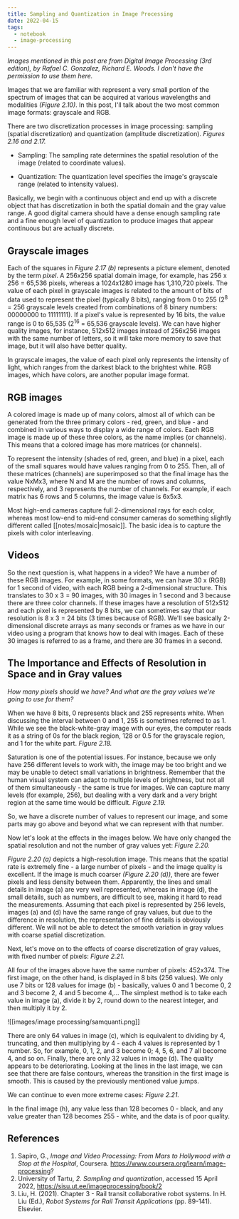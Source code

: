 ```yaml
---
title: Sampling and Quantization in Image Processing
date: 2022-04-15
tags:
  - notebook
  - image-processing
---
```

*Images mentioned in this post are from Digital Image Processing (3rd edition), by Rafael C. Gonzalez, Richard E. Woods. I don't have the permission to use them here.*

Images that we are familiar with represent a very small portion of the spectrum of images that can be acquired at various wavelengths and modalities _(Figure 2.10)_. In this post, I'll talk about the two most common image formats: grayscale and RGB.

There are two discretization processes in image processing: sampling (spatial discretization) and quantization (amplitude discretization). _Figures 2.16 and 2.17._

-   Sampling: The sampling rate determines the spatial resolution of the image (related to coordinate values).

-   Quantization: The quantization level specifies the image's grayscale range (related to intensity values).

Basically, we begin with a continuous object and end up with a discrete object that has discretization in both the spatial domain and the gray value range. A good digital camera should have a dense enough sampling rate and a fine enough level of quantization to produce images that appear continuous but are actually discrete.

## Grayscale images

Each of the squares in _Figure 2.17 (b)_ represents a picture element, denoted by the term _pixel_. A 256x256 spatial domain image, for example, has 256 x 256 = 65,536 pixels, whereas a 1024x1280 image has 1,310,720 pixels. The value of each pixel in grayscale images is related to the amount of bits of data used to represent the pixel (typically 8 bits), ranging from 0 to 255 (2<sup>8</sup> = 256 grayscale levels created from combinations of 8 binary numbers: 00000000 to 11111111). If a pixel's value is represented by 16 bits, the value range is 0 to 65,535 (2<sup>16</sup> = 65,536 grayscale levels). We can have higher quality images, for instance, 512x512 images instead of 256x256 images with the same number of letters, so it will take more memory to save that image, but it will also have better quality.

In grayscale images, the value of each pixel only represents the intensity of light, which ranges from the darkest black to the brightest white. RGB images, which have colors, are another popular image format.

## RGB images

A colored image is made up of many colors, almost all of which can be generated from the three primary colors - red, green, and blue - and combined in various ways to display a wide range of colors. Each RGB image is made up of these three colors, as the name implies (or channels). This means that a colored image has more matrices (or channels).

To represent the intensity (shades of red, green, and blue) in a pixel, each of the small squares would have values ranging from 0 to 255. Then, all of these matrices (channels) are superimposed so that the final image has the value NxMx3, where N and M are the number of rows and columns, respectively, and 3 represents the number of channels. For example, if each matrix has 6 rows and 5 columns, the image value is 6x5x3.

Most high-end cameras capture full 2-dimensional rays for each color, whereas most low-end to mid-end consumer cameras do something slightly different called [[notes/mosaic|mosaic]]. The basic idea is to capture the pixels with color interleaving.

## Videos

So the next question is, what happens in a video? We have a number of these RGB images. For example, in some formats, we can have 30 x (RGB) for 1 second of video, with each RGB being a 2-dimensional structure. This translates to 30 x 3 = 90 images, with 30 images in 1 second and 3 because there are three color channels. If these images have a resolution of 512x512 and each pixel is represented by 8 bits, we can sometimes say that our resolution is 8 x 3 = 24 bits (3 times because of RGB). We'll see basically 2-dimensional discrete arrays as many seconds or frames as we have in our video using a program that knows how to deal with images. Each of these 30 images is referred to as a frame, and there are 30 frames in a second.

## The Importance and Effects of Resolution in Space and in Gray values

_How many pixels should we have? And what are the gray values we're going to use for them?_

When we have 8 bits, 0 represents black and 255 represents white. When discussing the interval between 0 and 1, 255 is sometimes referred to as 1. While we see the black-white-gray image with our eyes, the computer reads it as a string of 0s for the black region, 128 or 0.5 for the grayscale region, and 1 for the white part. _Figure 2.18._

Saturation is one of the potential issues. For instance, because we only have 256 different levels to work with, the image may be too bright and we may be unable to detect small variations in brightness. Remember that the human visual system can adapt to multiple levels of brightness, but not all of them simultaneously - the same is true for images. We can capture many levels (for example, 256), but dealing with a very dark and a very bright region at the same time would be difficult. _Figure 2.19._

So, we have a discrete number of values to represent our image, and some parts may go above and beyond what we can represent with that number.

Now let's look at the effects in the images below. We have only changed the spatial resolution and not the number of gray values yet: _Figure 2.20._

_Figure 2.20 (a)_ depicts a high-resolution image. This means that the spatial rate is extremely fine - a large number of pixels - and the image quality is excellent. If the image is much coarser _(Figure 2.20 (d))_, there are fewer pixels and less density between them. Apparently, the lines and small details in image (a) are very well represented, whereas in image (d), the small details, such as numbers, are difficult to see, making it hard to read the measurements. Assuming that each pixel is represented by 256 levels, images (a) and (d) have the same range of gray values, but due to the difference in resolution, the representation of fine details is obviously different. We will not be able to detect the smooth variation in gray values with coarse spatial discretization.

Next, let's move on to the effects of coarse discretization of gray values, with fixed number of pixels: _Figure 2.21._

All four of the images above have the same number of pixels: 452x374. The first image, on the other hand, is displayed in 8 bits (256 values). We only use 7 bits or 128 values for image (b) - basically, values 0 and 1 become 0, 2 and 3 become 2, 4 and 5 become 4,… The simplest method is to take each value in image (a), divide it by 2, round down to the nearest integer, and then multiply it by 2.

![[images/image processing/samquanti.png]]

There are only 64 values in image (c), which is equivalent to dividing by 4, truncating, and then multiplying by 4 - each 4 values is represented by 1 number. So, for example, 0, 1, 2, and 3 become 0; 4, 5, 6, and 7 all become 4, and so on. Finally, there are only 32 values in image (d). The quality appears to be deteriorating. Looking at the lines in the last image, we can see that there are false contours, whereas the transition in the first image is smooth. This is caused by the previously mentioned value jumps.

We can continue to even more extreme cases: _Figure 2.21._

In the final image (h), any value less than 128 becomes 0 - black, and any value greater than 128 becomes 255 - white, and the data is of poor quality.

## References
1.  Sapiro, G., _Image and Video Processing: From Mars to Hollywood with a Stop at the Hospital_, Coursera. https://www.coursera.org/learn/image-processing?
2.  University of Tartu, _2. Sampling and quantization_, accessed 15 April 2022, https://sisu.ut.ee/imageprocessing/book/2
3.  Liu, H. (2021). Chapter 3 - Rail transit collaborative robot systems. In H. Liu (Ed.), _Robot Systems for Rail Transit Applications_ (pp. 89-141). Elsevier.